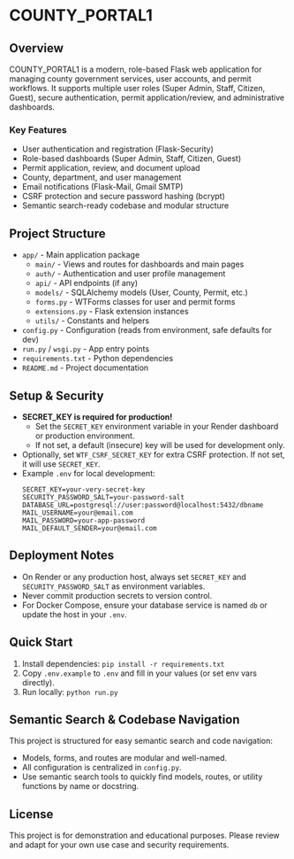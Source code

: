 # COUNTY_PORTAL1

## Overview

COUNTY_PORTAL1 is a modern, role-based Flask web application for managing county government services, user accounts, and permit workflows. It supports multiple user roles (Super Admin, Staff, Citizen, Guest), secure authentication, permit application/review, and administrative dashboards.

### Key Features
- User authentication and registration (Flask-Security)
- Role-based dashboards (Super Admin, Staff, Citizen, Guest)
- Permit application, review, and document upload
- County, department, and user management
- Email notifications (Flask-Mail, Gmail SMTP)
- CSRF protection and secure password hashing (bcrypt)
- Semantic search-ready codebase and modular structure

## Project Structure

- `app/` - Main application package
  - `main/` - Views and routes for dashboards and main pages
  - `auth/` - Authentication and user profile management
  - `api/` - API endpoints (if any)
  - `models/` - SQLAlchemy models (User, County, Permit, etc.)
  - `forms.py` - WTForms classes for user and permit forms
  - `extensions.py` - Flask extension instances
  - `utils/` - Constants and helpers
- `config.py` - Configuration (reads from environment, safe defaults for dev)
- `run.py` / `wsgi.py` - App entry points
- `requirements.txt` - Python dependencies
- `README.md` - Project documentation

## Setup & Security

- **SECRET_KEY is required for production!**
  - Set the `SECRET_KEY` environment variable in your Render dashboard or production environment.
  - If not set, a default (insecure) key will be used for development only.
- Optionally, set `WTF_CSRF_SECRET_KEY` for extra CSRF protection. If not set, it will use `SECRET_KEY`.
- Example `.env` for local development:
  ```env
  SECRET_KEY=your-very-secret-key
  SECURITY_PASSWORD_SALT=your-password-salt
  DATABASE_URL=postgresql://user:password@localhost:5432/dbname
  MAIL_USERNAME=your@email.com
  MAIL_PASSWORD=your-app-password
  MAIL_DEFAULT_SENDER=your@email.com
  ```

## Deployment Notes
- On Render or any production host, always set `SECRET_KEY` and `SECURITY_PASSWORD_SALT` as environment variables.
- Never commit production secrets to version control.
- For Docker Compose, ensure your database service is named `db` or update the host in your `.env`.

## Quick Start
1. Install dependencies: `pip install -r requirements.txt`
2. Copy `.env.example` to `.env` and fill in your values (or set env vars directly).
3. Run locally: `python run.py`

## Semantic Search & Codebase Navigation

This project is structured for easy semantic search and code navigation:
- Models, forms, and routes are modular and well-named.
- All configuration is centralized in `config.py`.
- Use semantic search tools to quickly find models, routes, or utility functions by name or docstring.

## License

This project is for demonstration and educational purposes. Please review and adapt for your own use case and security requirements.
